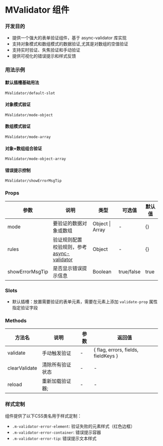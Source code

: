 # MValidator 组件

### 开发目的

- 提供一个强大的表单验证组件，基于 async-validator 库实现
- 支持对象模式和数组模式的数据验证,尤其是对数组的空值验证
- 支持实时验证、失焦验证和手动验证
- 提供可视化的错误提示和样式反馈

### 用法示例

#### 默认插槽基础用法

```demo
MValidator/default-slot
```

#### 对象模式验证

```demo
MValidator/mode-object
```

#### 数组模式验证

```demo
MValidator/mode-array
```

#### 对象+数组组合验证

```demo
MValidator/mode-object-array
```

#### 错误提示控制

```demo
MValidator/showErrorMsgTip
```

### Props

| 参数            | 说明                                                                                      | 类型            | 可选值     | 默认值 |
| --------------- | ----------------------------------------------------------------------------------------- | --------------- | ---------- | ------ |
| mode            | 要验证的数据对象或数组                                                                    | Object \| Array | -          | \{\}   |
| rules           | 验证规则配置 校验规则，参考[async-validator](https://github.com/yiminghe/async-validator) | Object          | -          | \{\}   |
| showErrorMsgTip | 是否显示错误提示信息                                                                      | Boolean         | true/false | true   |

### Slots

- 默认插槽：放置需要验证的表单元素，需要在元素上添加 `validate-prop` 属性指定验证字段

### Methods

| 方法名        | 说明             | 参数 | 返回值                                |
| ------------- | ---------------- | ---- | ------------------------------------- |
| validate      | 手动触发验证     | -    | \{ flag, errors, fields, fieldKeys \} |
| clearValidate | 清除所有验证状态 | -    | -                                     |
| reload        | 重新加载验证器;  | -    | -                                     |

### 样式定制

组件提供了以下CSS类名用于样式定制：

- `.m-validator-error-element`: 验证失败的元素样式（红色边框）
- `.m-validator-error-container`: 错误提示容器
- `.m-validator-error-tip`: 错误提示文本样式
